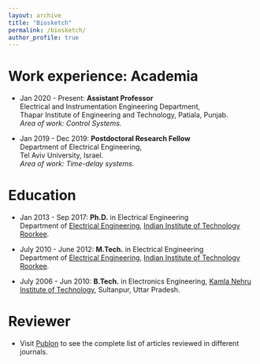 ```yaml
---
layout: archive
title: "Biosketch"
permalink: /biosketch/
author_profile: true
---
```


Work experience: Academia
===============
* Jan 2020 - Present: __Assistant Professor__ <br>
Electrical and Instrumentation Engineering Department, <br>
Thapar Institute of Engineering and Technology, Patiala, Punjab. <br>
_Area of work: Control Systems._

* Jan 2019 - Dec 2019: __Postdoctoral Research Fellow__ <br> 
Department of Electrical Engineering, <br>
Tel Aviv University, Israel. <br>
_Area of work: Time-delay systems._



Education
======
* Jan 2013 - Sep 2017: __Ph.D.__ in Electrical Engineering <br> 
Department of [Electrical Engineering](https://www.iitr.ac.in/departments/EE/), [Indian Institute of Technology Roorkee](https://www.iitr.ac.in/Main/pages/_en_Indian_Institute_of_Technology_Roorkee__en_.html).

* July 2010 - June 2012: __M.Tech.__ in Electrical Engineering <br> 
Department of [Electrical Engineering](https://www.iitr.ac.in/departments/EE/), [Indian Institute of Technology Roorkee](https://www.iitr.ac.in/Main/pages/_en_Indian_Institute_of_Technology_Roorkee__en_.html).

* July 2006 - Jun 2010: __B.Tech.__ in Electronics Engineering, [Kamla Nehru Institute of Technology](http://www.knit.ac.in/), Sultanpur, Uttar Pradesh.

Reviewer
========
* Visit [Publon](https://publons.com/researcher/1312046/sahaj-saxena/) to see the complete list of articles reviewed in different journals.
